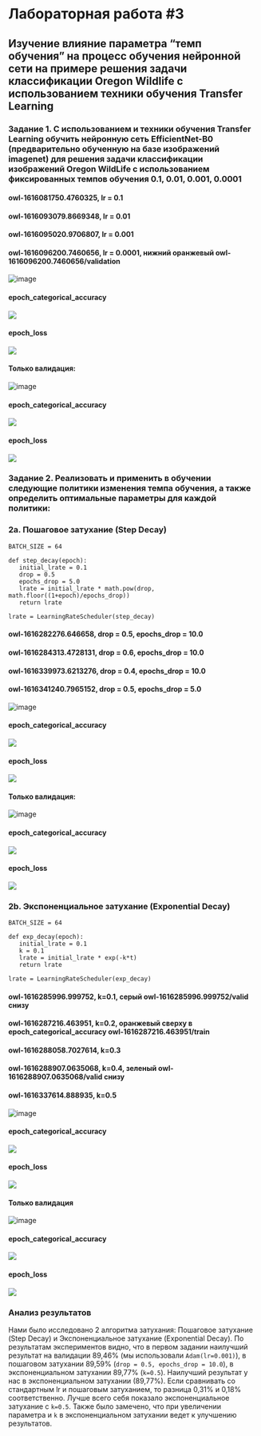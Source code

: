 # Лабораторная работа #3
## Изучение влияние параметра “темп обучения” на процесс обучения нейронной сети на примере решения задачи классификации Oregon Wildlife с использованием техники обучения Transfer Learning
### Задание 1. С использованием и техники обучения Transfer Learning обучить нейронную сеть EfficientNet-B0 (предварительно обученную на базе изображений imagenet) для решения задачи классификации изображений Oregon WildLife с использованием фиксированных темпов обучения 0.1, 0.01, 0.001, 0.0001
#### owl-1616081750.4760325, lr = 0.1
#### owl-1616093079.8669348, lr = 0.01
#### owl-1616095020.9706807, lr = 0.001
#### owl-1616096200.7460656, lr = 0.0001, нижний оранжевый owl-1616096200.7460656/validation
![image](https://user-images.githubusercontent.com/80168174/111886334-10a62100-89de-11eb-8a00-231c14ecca2a.png)
#### epoch_categorical_accuracy
<img src="https://raw.githubusercontent.com/NikitaShulgan/Laba3/main/For_Readmi/1_epoch_categorical_accuracy.svg">

#### epoch_loss
<img src="https://raw.githubusercontent.com/NikitaShulgan/Laba3/main/For_Readmi/1_epoch_loss.svg">

#### Только валидация:
![image](https://user-images.githubusercontent.com/80168174/111938058-31ec3780-8ada-11eb-8924-06ac3f681654.png)

#### epoch_categorical_accuracy
<img src="https://raw.githubusercontent.com/NikitaShulgan/Laba3/main/For_Readmi/1_valid_epoch_categorical_accuracy.svg">

#### epoch_loss
<img src="https://raw.githubusercontent.com/NikitaShulgan/Laba3/main/For_Readmi/1_valid_epoch_loss.svg">

### Задание 2. Реализовать и применить в обучении следующие политики изменения темпа обучения, а также определить оптимальные параметры для каждой политики:
### 2а. Пошаговое затухание (Step Decay)
```
BATCH_SIZE = 64

def step_decay(epoch):
   initial_lrate = 0.1
   drop = 0.5
   epochs_drop = 5.0
   lrate = initial_lrate * math.pow(drop, math.floor((1+epoch)/epochs_drop))
   return lrate

lrate = LearningRateScheduler(step_decay)
```
#### owl-1616282276.646658, drop = 0.5, epochs_drop = 10.0
#### owl-1616284313.4728131, drop = 0.6, epochs_drop = 10.0
#### owl-1616339973.6213276, drop = 0.4, epochs_drop = 10.0
#### owl-1616341240.7965152, drop = 0.5, epochs_drop = 5.0
![image](https://user-images.githubusercontent.com/80168174/111912113-40eecd80-8a79-11eb-8551-a5e713ebf7d5.png)
#### epoch_categorical_accuracy
<img src="https://raw.githubusercontent.com/NikitaShulgan/Laba3/main/For_Readmi/step_epoch_categorical_accuracy.svg">

#### epoch_loss
<img src="https://raw.githubusercontent.com/NikitaShulgan/Laba3/main/For_Readmi/step_epoch_loss.svg">

#### Только валидация:

![image](https://user-images.githubusercontent.com/80168174/111938433-fa31bf80-8ada-11eb-8fa2-4c0045bcb787.png)

#### epoch_categorical_accuracy
<img src="https://raw.githubusercontent.com/NikitaShulgan/Laba3/main/For_Readmi/step_valid_epoch_categorical_accuracy.svg">

#### epoch_loss
<img src="https://raw.githubusercontent.com/NikitaShulgan/Laba3/main/For_Readmi/step_valid_epoch_loss.svg">

### 2b. Экспоненциальное затухание (Exponential Decay)
```
BATCH_SIZE = 64

def exp_decay(epoch):
   initial_lrate = 0.1
   k = 0.1
   lrate = initial_lrate * exp(-k*t)
   return lrate
   
lrate = LearningRateScheduler(exp_decay)
```
####  owl-1616285996.999752, k=0.1, серый owl-1616285996.999752/valid снизу
####  owl-1616287216.463951, k=0.2, оранжевый сверху в epoch_categorical_accuracy owl-1616287216.463951/train
####  owl-1616288058.7027614, k=0.3
####  owl-1616288907.0635068, k=0.4, зеленый owl-1616288907.0635068/valid снизу
####  owl-1616337614.888935, k=0.5
![image](https://user-images.githubusercontent.com/80168174/111909940-4bf13000-8a70-11eb-8d10-c1e00016f9f0.png)
#### epoch_categorical_accuracy
<img src="https://raw.githubusercontent.com/NikitaShulgan/Laba3/main/For_Readmi/exp_epoch_categorical_accuracy.svg">

#### epoch_loss
<img src="https://raw.githubusercontent.com/NikitaShulgan/Laba3/main/For_Readmi/exp_epoch_loss.svg">

#### Только валидация

![image](https://user-images.githubusercontent.com/80168174/111938945-1da93a00-8adc-11eb-97e5-7b3c5aa48458.png)
#### epoch_categorical_accuracy
<img src="https://raw.githubusercontent.com/NikitaShulgan/Laba3/main/For_Readmi/exp_valid_epoch_categorical_accuracy.svg">

#### epoch_loss
<img src="https://raw.githubusercontent.com/NikitaShulgan/Laba3/main/For_Readmi/exp_valid_epoch_loss.svg">

###  Анализ результатов
   Нами было исследовано 2 алгоритма затухания: Пошаговое затухание (Step Decay) и Экспоненциальное затухание (Exponential Decay). По результатам экспериментов видно, что в первом задании наилучший результат на валидации 89,46% (мы использовали ```Adam(lr=0.001)```), в пошаговом затухании 89,59% (```drop = 0.5, epochs_drop = 10.0```), в экспоненциальном затухании 89,77% (```k=0.5```). Наилучший результат у нас в экспоненциальном затухании (89,77%). Если сравнивать со стандартным lr и пошаговым затуханием, то разница 0,31% и 0,18% соответственно. Лучше всего себя показало экспоненциальное затухание с ```k=0.5```. Также было замечено, что при увеличении параметра и ```k``` в экспоненциальном затухании ведет к улучшению результатов.
